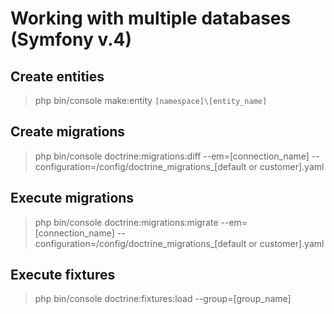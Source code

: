# Working with multiple databases (Symfony v.4)

## Create entities
> php bin/console make:entity `[namespace]\[entity_name]`

## Create migrations
> php bin/console doctrine:migrations:diff --em=[connection_name] --configuration=/config/doctrine_migrations_[default or customer].yaml

## Execute migrations
> php bin/console doctrine:migrations:migrate --em=[connection_name] --configuration=/config/doctrine_migrations_[default or customer].yaml

## Execute fixtures
> php bin/console doctrine:fixtures:load --group=[group_name]

